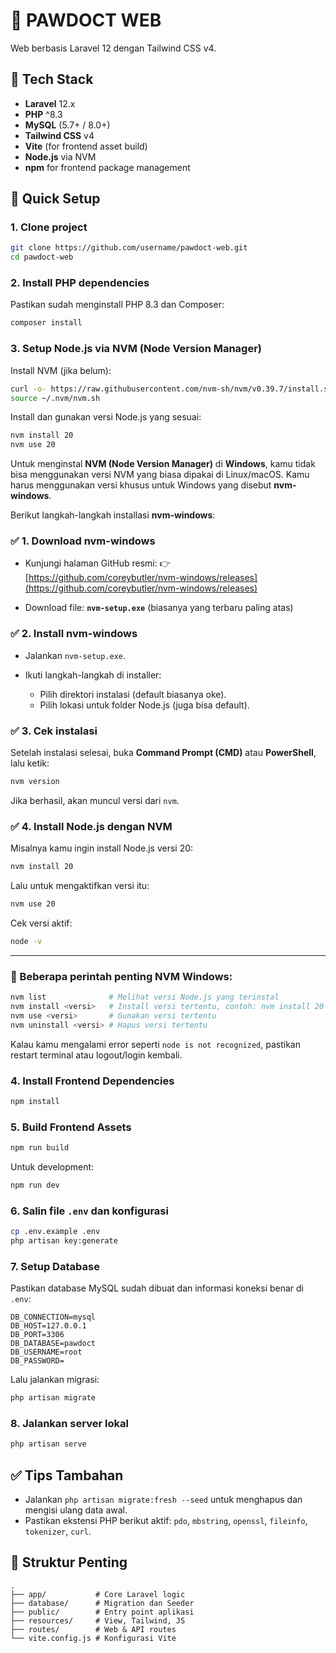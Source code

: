 # 🐾 PAWDOCT WEB

Web berbasis Laravel 12 dengan Tailwind CSS v4.

## 🧱 Tech Stack

- **Laravel** 12.x
- **PHP** ^8.3
- **MySQL** (5.7+ / 8.0+)
- **Tailwind CSS** v4
- **Vite** (for frontend asset build)
- **Node.js** via NVM
- **npm** for frontend package management

## 🚀 Quick Setup

### 1. Clone project

```bash
git clone https://github.com/username/pawdoct-web.git
cd pawdoct-web
```

### 2. Install PHP dependencies

Pastikan sudah menginstall PHP 8.3 dan Composer:

```bash
composer install
```

### 3. Setup Node.js via NVM (Node Version Manager)

Install NVM (jika belum):

```bash
curl -o- https://raw.githubusercontent.com/nvm-sh/nvm/v0.39.7/install.sh | bash
source ~/.nvm/nvm.sh
```

Install dan gunakan versi Node.js yang sesuai:

```bash
nvm install 20
nvm use 20
```

Untuk menginstal **NVM (Node Version Manager)** di **Windows**, kamu tidak bisa menggunakan versi NVM yang biasa dipakai di Linux/macOS. Kamu harus menggunakan versi khusus untuk Windows yang disebut **nvm-windows**.

Berikut langkah-langkah installasi **nvm-windows**:


### ✅ 1. **Download nvm-windows**

* Kunjungi halaman GitHub resmi:
  👉 [https://github.com/coreybutler/nvm-windows/releases](https://github.com/coreybutler/nvm-windows/releases)

* Download file:
  **`nvm-setup.exe`** (biasanya yang terbaru paling atas)


### ✅ 2. **Install nvm-windows**

* Jalankan `nvm-setup.exe`.
* Ikuti langkah-langkah di installer:

  * Pilih direktori instalasi (default biasanya oke).
  * Pilih lokasi untuk folder Node.js (juga bisa default).


### ✅ 3. **Cek instalasi**

Setelah instalasi selesai, buka **Command Prompt (CMD)** atau **PowerShell**, lalu ketik:

```bash
nvm version
```

Jika berhasil, akan muncul versi dari `nvm`.


### ✅ 4. **Install Node.js dengan NVM**

Misalnya kamu ingin install Node.js versi 20:

```bash
nvm install 20
```

Lalu untuk mengaktifkan versi itu:

```bash
nvm use 20
```

Cek versi aktif:

```bash
node -v
```

---

### 🔁 Beberapa perintah penting NVM Windows:

```bash
nvm list              # Melihat versi Node.js yang terinstal
nvm install <versi>   # Install versi tertentu, contoh: nvm install 20
nvm use <versi>       # Gunakan versi tertentu
nvm uninstall <versi> # Hapus versi tertentu
```


Kalau kamu mengalami error seperti `node is not recognized`, pastikan restart terminal atau logout/login kembali.

### 4. Install Frontend Dependencies

```bash
npm install
```

### 5. Build Frontend Assets

```bash
npm run build
```

Untuk development:

```bash
npm run dev
```

### 6. Salin file `.env` dan konfigurasi

```bash
cp .env.example .env
php artisan key:generate
```

### 7. Setup Database

Pastikan database MySQL sudah dibuat dan informasi koneksi benar di `.env`:

```dotenv
DB_CONNECTION=mysql
DB_HOST=127.0.0.1
DB_PORT=3306
DB_DATABASE=pawdoct
DB_USERNAME=root
DB_PASSWORD=
```

Lalu jalankan migrasi:

```bash
php artisan migrate
```

### 8. Jalankan server lokal

```bash
php artisan serve
```

## ✅ Tips Tambahan

* Jalankan `php artisan migrate:fresh --seed` untuk menghapus dan mengisi ulang data awal.
* Pastikan ekstensi PHP berikut aktif: `pdo`, `mbstring`, `openssl`, `fileinfo`, `tokenizer`, `curl`.


## 📁 Struktur Penting

```
.
├── app/           # Core Laravel logic
├── database/      # Migration dan Seeder
├── public/        # Entry point aplikasi
├── resources/     # View, Tailwind, JS
├── routes/        # Web & API routes
└── vite.config.js # Konfigurasi Vite
```

